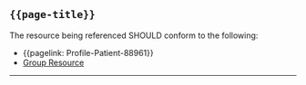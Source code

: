 ## <code>{{page-title}}</code>

The resource being referenced SHOULD conform to the following:
- {{pagelink: Profile-Patient-88961}}
- [Group Resource](https://www.hl7.org/fhir/r4/group.html)

---